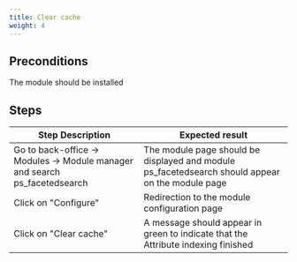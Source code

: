 ```yaml
---
title: Clear cache
weight: 4
---
```


## Preconditions

The module should be installed
## Steps
| Step Description | Expected result |
| ----- | ----- |
| Go to back-office -> Modules -> Module manager and search ps_facetedsearch | The module page should be displayed and module ps_facetedsearch should appear on the module page |
| Click on "Configure" | Redirection to the module configuration page |
| Click on "Clear cache" | A message should appear in green to indicate that the Attribute indexing finished |
